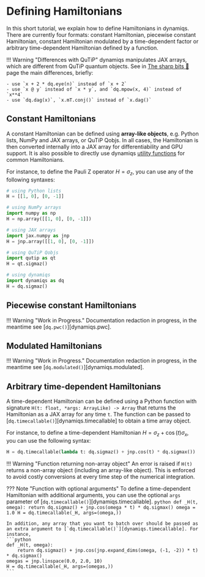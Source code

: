 # Defining Hamiltonians

In this short tutorial, we explain how to define Hamiltonians in dynamiqs. There are currently four formats: constant Hamiltonian, piecewise constant Hamiltonian, constant Hamiltonian modulated by a time-dependent factor or arbitrary time-dependent Hamiltonian defined by a function.

!!! Warning "Differences with QuTiP"
    dynamiqs manipulates JAX arrays, which are different from QuTiP quantum objects. See in [The sharp bits 🔪](../getting_started/sharp-bits.md) page the main differences, briefly:

    - use `x + 2 * dq.eye(n)` instead of `x + 2`
    - use `x @ y` instead of `x * y`, and `dq.mpow(x, 4)` instead of `x**4`
    - use `dq.dag(x)`, `x.mT.conj()` instead of `x.dag()`

## Constant Hamiltonians

A constant Hamiltonian can be defined using **array-like objects**, e.g. Python lists, NumPy and JAX arrays, or QuTiP Qobjs. In all cases, the Hamiltonian is then converted internally into a JAX array for differentiability and GPU support. It is also possible to directly use dynamiqs [utility functions](../python_api/index.md) for common Hamiltonians.

For instance, to define the Pauli Z operator $H = \sigma_z$, you can use any of the following syntaxes:

```python
# using Python lists
H = [[1, 0], [0, -1]]

# using NumPy arrays
import numpy as np
H = np.array([[1, 0], [0, -1]])

# using JAX arrays
import jax.numpy as jnp
H = jnp.array([[1, 0], [0, -1]])

# using QuTiP Qobjs
import qutip as qt
H = qt.sigmaz()

# using dynamiqs
import dynamiqs as dq
H = dq.sigmaz()
```

## Piecewise constant Hamiltonians

!!! Warning "Work in Progress."
    Documentation redaction in progress, in the meantime see [`dq.pwc()`][dynamiqs.pwc].


## Modulated Hamiltonians

!!! Warning "Work in Progress."
    Documentation redaction in progress, in the meantime see [`dq.modulated()`][dynamiqs.modulated].


## Arbitrary time-dependent Hamiltonians

A time-dependent Hamiltonian can be defined using a Python function with signature `H(t: float, *args: ArrayLike) -> Array` that returns the Hamiltonian as a JAX array for any time `t`. The function can be passed to [`dq.timecallable()`][dynamiqs.timecallable] to obtain a time array object.

For instance, to define a time-dependent Hamiltonian $H = \sigma_z + \cos(t)\sigma_x$, you can use the following syntax:

```python
H = dq.timecallable(lambda t: dq.sigmaz() + jnp.cos(t) * dq.sigmax())
```

!!! Warning "Function returning non-array object"
    An error is raised if `H(t)` returns a non-array object (including an array-like object). This is enforced to avoid costly conversions at every time step of the numerical integration.

??? Note "Function with optional arguments"
    To define a time-dependent Hamiltonian with additional arguments, you can use the optional `args` parameter of [`dq.timecallable()`][dynamiqs.timecallable].
    ```python
    def _H(t, omega):
        return dq.sigmaz() + jnp.cos(omega * t) * dq.sigmax()
    omega = 1.0
    H = dq.timecallable(_H, args=(omega,))
    ```

    In addition, any array that you want to batch over should be passed as an extra argument to [`dq.timecallable()`][dynamiqs.timecallable]. For instance,
    ```python
    def _H(t, omega):
        return dq.sigmaz() + jnp.cos(jnp.expand_dims(omega, (-1, -2)) * t) * dq.sigmax()
    omegas = jnp.linspace(0.0, 2.0, 10)
    H = dq.timecallable(_H, args=(omegas,))
    ```
